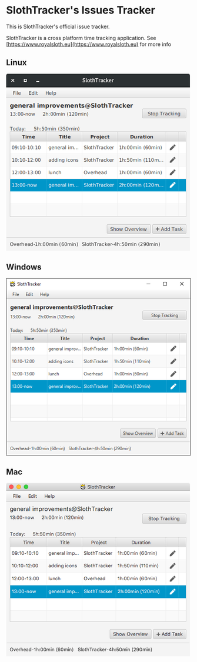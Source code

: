 # SlothTracker's Issues Tracker

This is SlothTracker's official issue tracker.


SlothTracker is a cross platform time tracking application. See [https://www.royalsloth.eu](https://www.royalsloth.eu) for more info

## Linux

![SlothTracker Linux screenshot](mainView_gnome.png)

## Windows

![Slothtracker Windows screenshot](mainView_windows.png)

## Mac

![SlothTracker Mac screenshot](mainView_mac.png)
